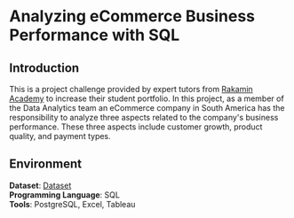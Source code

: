 # Analyzing eCommerce Business Performance with SQL
## Introduction
This is a project challenge provided by expert tutors from [Rakamin Academy](https://www.rakamin.com/) to increase their student portfolio. In this project, as a member of the Data Analytics team an eCommerce company in South America has the responsibility to analyze three aspects related to the company's business performance. These three aspects include customer growth, product quality, and payment types.
## Environment
**Dataset**: [Dataset](https://drive.google.com/drive/folders/1G4w0nMajiRqeWGRlwGgzOZ1LcpOadiRZ?usp=sharing)<br>
**Programming Language**: SQL<br>
**Tools**: PostgreSQL, Excel, Tableau<br>

   

